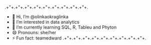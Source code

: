.+"+.+"+.+"+.+"+.+"+.+"+.+"+.+"+.+"+.
- 👋 Hi, I’m @olinkaokraglinka
- 👀 I’m interested in data analytics 
- 🌱 I’m currently learning SQL, R, Tableu and Phyton
- 😄 Pronouns: she/her
- ⚡ Fun fact: teamedward
.+"+.+"+.+"+.+"+.+"+.+"+.+"+.+"+.+"+.

<!--
**olinkaokraglinka/olinkaokraglinka** is a ✨ _special_ ✨ repository because its `README.md` (this file) appears on your GitHub profile.

Here are some ideas to get you started:

- 🔭 I’m currently working on ...
- 🌱 I’m currently learning ...
- 👯 I’m looking to collaborate on ...
- 🤔 I’m looking for help with ...
- 💬 Ask me about ...
- 📫 How to reach me: ...
- 😄 Pronouns: ...
- ⚡ Fun fact: ...
-->

